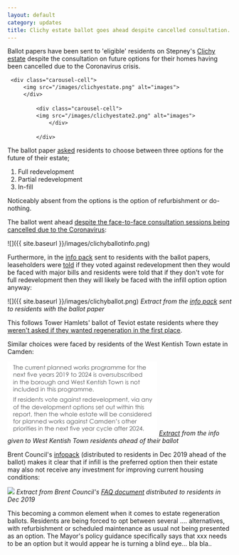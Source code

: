 ```yaml
---
layout: default
category: updates
title: Clichy estate ballot goes ahead despite cancelled consultation. 
---
```

Ballot papers have been sent to 'eligible' residents on Stepney's [Clichy estate](https://estatewatch.github.io/estates/towerhamlets/clichyestate/) despite the consultation on future options for their homes having been cancelled due to the Coronavirus crisis.

<div class="main-carousel" data-flickity='{ "cellAlign": "center", "contain": true, "prevNextButtons": true, "pageDots": true, "wrapAround": true, "autoPlay": 5000, "imagesLoaded": true, "groupCells": true, "imagesLoaded": true }'>
 
     <div class="carousel-cell">
         <img src="/images/clichyestate.png" alt="images">
	     </div>

	         <div class="carousel-cell">
		     <img src="/images/clichyestate2.png" alt="images">
		         </div>

			 </div>

The ballot paper [asked](https://www.whatdotheyknow.com/request/clichy_estate_ballot_paper_accom?nocache=incoming-1565802#incoming-1565802) residents to choose between three options for the future of their estate; 

1. Full redevelopment
2. Partial redevelopment
3. In-fill

Noticeably absent from the options is the option of refurbishment or do-nothing.

The ballot went ahead [despite the face-to-face consultation sessions being cancelled due to the Coronavirus](https://www.towerhamlets.gov.uk/lgnl/council_and_democracy/consultations/Housing-consultations/HAP_Houses.aspx):

![]({{ site.baseurl }}/images/clichyballotinfo.png)

Furthermore, in the [info pack](https://www.whatdotheyknow.com/request/clichy_estate_ballot_paper_accom?nocache=incoming-1565802#incoming-1565802) sent to residents with the ballot papers, leaseholders were [told](https://www.whatdotheyknow.com/request/658746/response/1565802/attach/4/Ballot%20information%20requested%201.pdf) if they voted against redevelopment then they would be faced with major bills and residents were told that if they don't vote for full redevelopment then they will likely be faced with the infill option option anyway:  

![]({{ site.baseurl }}/images/clichyballot.png)
*Extract from the [info pack](https://www.whatdotheyknow.com/request/658746/response/1565802/attach/4/Ballot%20information%20requested%201.pdf) sent to residents with the ballot paper*

This follows Tower Hamlets' ballot of Teviot estate residents where they [weren't asked if they wanted regeneration in the first place](https://www.eastlondonadvertiser.co.uk/news/politics/teviot-housing-estate-regeneration-voted-1-6052355).

Similar choices were faced by residents of the West Kentish Town estate in Camden:

![](/images/wktballot.png)
*[Extract](https://drive.google.com/file/d/1GcFocXpPx-IeK9m8G9ndxTfBwjo_DBgN/view) from the info given to West Kentish Town residents ahead of their ballot*

Brent Council's [infopack](/images/st-raphaels-faq.pdf) (distributed to residents in Dec 2019 ahead of the ballot) makes it clear that if infill is the preferred option then their estate may also not receive any investment for improving current housing conditions:  

![](/images/st-raphaels-faq.png)
*Extract from Brent Council's [FAQ document](/images/st-raphaels-faq.pdf) distributed to residents in Dec 2019*

This becoming a common element when it comes to estate regeneration ballots. Residents are being forced to opt between several .... alternatives, with refurbishment or scheduled maintenance as usual not being presented as an option. The Mayor's policy guidance specifically says that xxx needs to be an option but it would appear he is turning a blind eye... bla bla..
